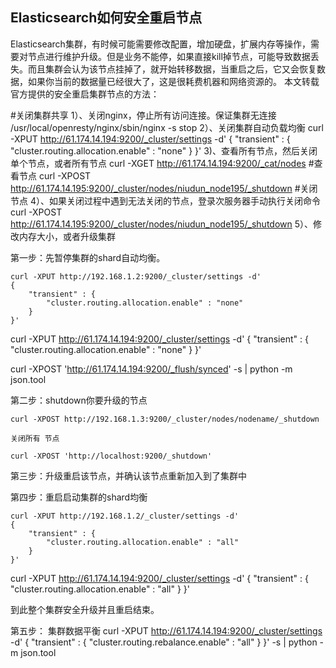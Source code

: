 ﻿## Elasticsearch如何安全重启节点 ##

Elasticsearch集群，有时候可能需要修改配置，增加硬盘，扩展内存等操作，需要对节点进行维护升级。但是业务不能停，如果直接kill掉节点，可能导致数据丢失。而且集群会认为该节点挂掉了，就开始转移数据，当重启之后，它又会恢复数据，如果你当前的数据量已经很大了，这是很耗费机器和网络资源的。
本文转载官方提供的安全重启集群节点的方法：

#关闭集群共享
1）、关闭nginx，停止所有访问连接。保证集群无连接
 /usr/local/openresty/nginx/sbin/nginx -s stop
2）、关闭集群自动负载均衡
curl -XPUT http://61.174.14.194:9200/_cluster/settings -d'
{
    "transient" : {
        "cluster.routing.allocation.enable" : "none"
    }
}'
3)、查看所有节点，然后关闭单个节点，或者所有节点
curl -XGET http://61.174.14.194:9200/_cat/nodes  #查看节点
curl -XPOST http://61.174.14.195:9200/_cluster/nodes/niudun_node195/_shutdown #关闭节点
4）、如果关闭过程中遇到无法关闭的节点，登录次服务器手动执行关闭命令
curl -XPOST http://61.174.14.195:9200/_cluster/nodes/niudun_node195/_shutdown
5）、修改内存大小，或者升级集群


第一步：先暂停集群的shard自动均衡。

	curl -XPUT http://192.168.1.2:9200/_cluster/settings -d'
	{
	    "transient" : {
	        "cluster.routing.allocation.enable" : "none"
	    }
	}'

curl -XPUT http://61.174.14.194:9200/_cluster/settings -d'
{
    "transient" : {
        "cluster.routing.allocation.enable" : "none"
    }
}'

curl -XPOST 'http://61.174.14.194:9200/_flush/synced' -s | python -m json.tool


第二步：shutdown你要升级的节点

	curl -XPOST http://192.168.1.3:9200/_cluster/nodes/nodename/_shutdown

	关闭所有 节点
	
	curl -XPOST 'http://localhost:9200/_shutdown'

第三步：升级重启该节点，并确认该节点重新加入到了集群中


第四步：重启启动集群的shard均衡

	curl -XPUT http://192.168.1.2/_cluster/settings -d'
	{
	    "transient" : {
	        "cluster.routing.allocation.enable" : "all"
	    }
	}'

curl -XPUT http://61.174.14.194:9200/_cluster/settings -d'
{
    "transient" : {
        "cluster.routing.allocation.enable" : "all"
    }
}'

到此整个集群安全升级并且重启结束。

第五步： 集群数据平衡
curl -XPUT http://61.174.14.194:9200/_cluster/settings -d'
{
    "transient" : {
        "cluster.routing.rebalance.enable" : "all"
    }
}' -s | python -m json.tool

